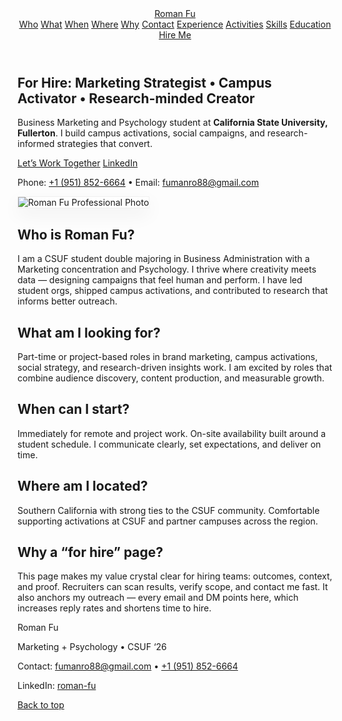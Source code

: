 <!DOCTYPE html>
<html lang="en">
<head>
  <meta charset="utf-8" />
  <meta name="viewport" content="width=device-width, initial-scale=1" />
  <title>Roman Fu — For Hire</title>
  <link rel="preconnect" href="https://fonts.googleapis.com">
  <link rel="preconnect" href="https://fonts.gstatic.com" crossorigin>
  <link href="https://fonts.googleapis.com/css2?family=Inter:wght@300;400;600;700;800&display=swap" rel="stylesheet">
  <script src="https://cdn.tailwindcss.com"></script>
  <style>
    html{scroll-behavior:smooth}
    body{font-family:Inter,system-ui,Segoe UI,Roboto,Helvetica,Arial}
    .card{background:white;border:1px solid rgba(0,0,0,.06);box-shadow:0 10px 30px rgba(0,0,0,.06)}
  </style>
</head>
<body class="bg-gradient-to-b from-slate-50 to-white text-slate-900">
  <!-- Header / Nav -->
  <header class="sticky top-0 z-40 bg-white/80 backdrop-blur border-b border-slate-200">
    <div class="mx-auto max-w-6xl px-4 py-3 flex items-center justify-between">
      <a href="#top" class="font-extrabold tracking-tight text-xl">Roman Fu</a>
      <nav class="hidden sm:flex gap-6 text-sm font-semibold">
        <a href="#who">Who</a>
        <a href="#what">What</a>
        <a href="#when">When</a>
        <a href="#where">Where</a>
        <a href="#why">Why</a>
        <a href="#contact">Contact</a>
        <a href="#experience">Experience</a>
        <a href="#activities">Activities</a>
        <a href="#skills">Skills</a>
        <a href="#education">Education</a>
      </nav>
      <a href="#contact" class="px-4 py-2 rounded-xl bg-slate-900 text-white text-sm font-semibold">Hire Me</a>
    </div>
  </header>

  <!-- Hero -->
  <section id="top" class="mx-auto max-w-6xl px-4 pt-10 pb-8 grid md:grid-cols-2 gap-8 items-center">
    <div>
      <h1 class="text-4xl md:text-5xl font-extrabold leading-tight">For Hire: <span class="text-slate-600">Marketing Strategist • Campus Activator • Research-minded Creator</span></h1>
      <p class="mt-4 text-lg text-slate-700">Business Marketing and Psychology student at <strong>California State University, Fullerton</strong>. I build campus activations, social campaigns, and research-informed strategies that convert.</p>
      <div class="mt-6 flex flex-col sm:flex-row gap-3">
        <a href="#contact" class="px-5 py-3 rounded-xl bg-slate-900 text-white font-semibold text-center">Let’s Work Together</a>
        <a href="https://www.linkedin.com/in/roman-fu-6142561b3/" target="_blank" class="px-5 py-3 rounded-xl border border-slate-300 font-semibold text-center">LinkedIn</a>
      </div>
      <p class="mt-3 text-sm text-slate-600">Phone: <a href="tel:+19518526664" class="underline">+1 (951) 852-6664</a> • Email: <a class="underline" href="mailto:fumanro88@gmail.com">fumanro88@gmail.com</a></p>
    </div>
    <div>
      <img class="rounded-2xl w-full object-cover card" src="roman professional photo.jpg" alt="Roman Fu Professional Photo"/>
    </div>
  </section>

  <!-- Sections -->
  <section id="who" class="mx-auto max-w-6xl px-4 py-12">
    <h2 class="text-3xl font-extrabold">Who is Roman Fu?</h2>
    <p class="mt-4 text-slate-700">I am a CSUF student double majoring in Business Administration with a Marketing concentration and Psychology. I thrive where creativity meets data — designing campaigns that feel human and perform. I have led student orgs, shipped campus activations, and contributed to research that informs better outreach.</p>
  </section>

  <section id="what" class="mx-auto max-w-6xl px-4 py-12">
    <h2 class="text-3xl font-extrabold">What am I looking for?</h2>
    <p class="mt-4 text-slate-700">Part-time or project-based roles in brand marketing, campus activations, social strategy, and research-driven insights work. I am excited by roles that combine audience discovery, content production, and measurable growth.</p>
  </section>

  <section id="when" class="mx-auto max-w-6xl px-4 py-12">
    <h2 class="text-3xl font-extrabold">When can I start?</h2>
    <p class="mt-4 text-slate-700">Immediately for remote and project work. On-site availability built around a student schedule. I communicate clearly, set expectations, and deliver on time.</p>
  </section>

  <section id="where" class="mx-auto max-w-6xl px-4 py-12">
    <h2 class="text-3xl font-extrabold">Where am I located?</h2>
    <p class="mt-4 text-slate-700">Southern California with strong ties to the CSUF community. Comfortable supporting activations at CSUF and partner campuses across the region.</p>
  </section>

  <section id="why" class="mx-auto max-w-6xl px-4 py-12">
    <h2 class="text-3xl font-extrabold">Why a “for hire” page?</h2>
    <p class="mt-4 text-slate-700">This page makes my value crystal clear for hiring teams: outcomes, context, and proof. Recruiters can scan results, verify scope, and contact me fast. It also anchors my outreach — every email and DM points here, which increases reply rates and shortens time to hire.</p>
  </section>

  <!-- Resume sections remain unchanged -->

  <footer class="mt-8 border-t">
    <div class="mx-auto max-w-6xl px-4 py-10 grid md:grid-cols-3 gap-6 items-center">
      <div>
        <p class="font-extrabold">Roman Fu</p>
        <p class="text-sm text-slate-600">Marketing + Psychology • CSUF ‘26</p>
      </div>
      <div class="text-sm text-slate-700">
        <p>Contact: <a class="underline" href="mailto:fumanro88@gmail.com">fumanro88@gmail.com</a> • <a class="underline" href="tel:+19518526664">+1 (951) 852-6664</a></p>
        <p>LinkedIn: <a class="underline" target="_blank" href="https://www.linkedin.com/in/roman-fu-6142561b3/">roman-fu</a></p>
      </div>
      <div class="flex md:justify-end">
        <a href="#top" class="px-4 py-2 rounded-xl border font-semibold">Back to top</a>
      </div>
    </div>
  </footer>
</body>
</html>
